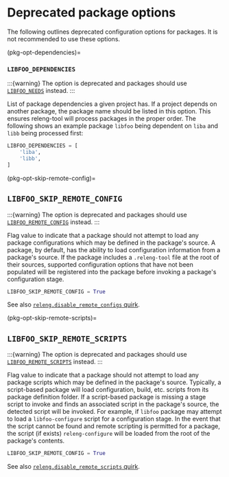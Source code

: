 # Deprecated package options

The following outlines deprecated configuration options for packages. It
is not recommended to use these options.

(pkg-opt-dependencies)=
### `LIBFOO_DEPENDENCIES`

:::{warning}
The option is deprecated and packages should use
[`LIBFOO_NEEDS`](pkg-opt-needs) instead.
:::

List of package dependencies a given project has. If a project depends on
another package, the package name should be listed in this option. This ensures
releng-tool will process packages in the proper order. The following shows an
example package `libfoo` being dependent on `liba` and `libb` being
processed first:

```python
LIBFOO_DEPENDENCIES = [
    'liba',
    'libb',
]
```

(pkg-opt-skip-remote-config)=
## `LIBFOO_SKIP_REMOTE_CONFIG`

:::{warning}
The option is deprecated and packages should use
[`LIBFOO_REMOTE_CONFIG`](pkg-opt-remote-config) instead.
:::

Flag value to indicate that a package should not attempt to load any
package configurations which may be defined in the package's source. A
package, by default, has the ability to load configuration information from
a package's source. If the package includes a `.releng-tool` file at the
root of their sources, supported configuration options that have not been
populated will be registered into the package before invoking a package's
configuration stage.

```python
LIBFOO_SKIP_REMOTE_CONFIG = True
```

See also
[`releng.disable_remote_configs` quirk](quirk-releng.disable_remote_configs).

(pkg-opt-skip-remote-scripts)=
## `LIBFOO_SKIP_REMOTE_SCRIPTS`

:::{warning}
The option is deprecated and packages should use
[`LIBFOO_REMOTE_SCRIPTS`](pkg-opt-remote-scripts) instead.
:::

Flag value to indicate that a package should not attempt to load any package
scripts which may be defined in the package's source. Typically, a
script-based package will load configuration, build, etc. scripts from its
package definition folder. If a script-based package is missing a stage script
to invoke and finds an associated script in the package's source, the detected
script will be invoked. For example, if `libfoo` package may attempt to load
a `libfoo-configure` script for a configuration stage. In the event that the
script cannot be found and remote scripting is permitted for a package, the
script (if exists) `releng-configure` will be loaded from the root of the
package's contents.

```python
LIBFOO_SKIP_REMOTE_CONFIG = True
```

See also
[`releng.disable_remote_scripts` quirk](quirk-releng.disable_remote_scripts).
